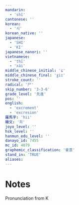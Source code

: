 ```yaml
---
mandarin:
  - 'shǐ'
cantonese: ''
korean:
  - '시'
korean_native: ''
japanese:
  - 'SHI'
  - 'KI'
japanese_nanori: ''
vietnamese:
  - 'thỉ'
  - 'xái'
middle_chinese_initial: 'ɕ'
middle_chinese_final: 'ɣiɪ'
stroke_count: ''
radical: '尸'
skip_number: '3-3-6'
grade_level: '先進'
pos: ''
english:
  - 'excrement'
  - 'excresion'
羅馬字: 'hii'
韓文: '희'
joyo_level: ''
hsk_level: ''
hanmun_edu_level: ''
danayo_id: 7455
mc_id: 4079
graphemic_classification: '會意'
stand_in: 'TRUE'
aliases:
---
```


# Notes
Pronunciation from K
